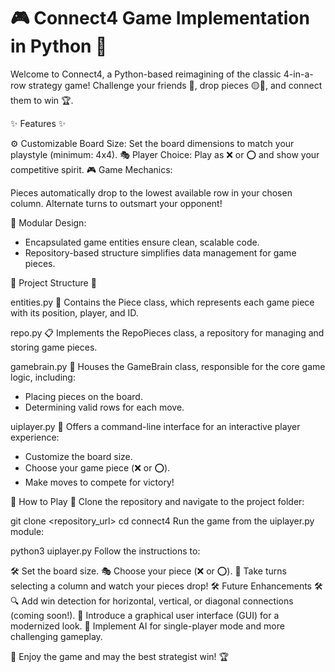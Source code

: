<h1>🎮 Connect4 Game Implementation in Python 🎲</h1>

Welcome to Connect4, a Python-based reimagining of the classic 4-in-a-row strategy game!
Challenge your friends 👫, drop pieces 🟡🔴, and connect them to win 🏆.

✨ Features ✨

⚙️ Customizable Board Size: Set the board dimensions to match your playstyle (minimum: 4x4).
🎭 Player Choice: Play as ❌ or ⭕ and show your competitive spirit.
🎮 Game Mechanics:

Pieces automatically drop to the lowest available row in your chosen column.
Alternate turns to outsmart your opponent!

🧩 Modular Design:

- Encapsulated game entities ensure clean, scalable code.
- Repository-based structure simplifies data management for game pieces.
  
📂 Project Structure 📂

entities.py
🧱 Contains the Piece class, which represents each game piece with its position, player, and ID.

repo.py
📋 Implements the RepoPieces class, a repository for managing and storing game pieces.

gamebrain.py
🧠 Houses the GameBrain class, responsible for the core game logic, including:

- Placing pieces on the board.
- Determining valid rows for each move.

uiplayer.py
🎨 Offers a command-line interface for an interactive player experience:

- Customize the board size.
- Choose your game piece (❌ or ⭕).
- Make moves to compete for victory!

🚀 How to Play 🚀
Clone the repository and navigate to the project folder:

git clone <repository_url>
cd connect4
Run the game from the uiplayer.py module:

python3 uiplayer.py
Follow the instructions to:

🛠️ Set the board size.
🎭 Choose your piece (❌ or ⭕).
🎲 Take turns selecting a column and watch your pieces drop!
🛠️ Future Enhancements 🛠️
🔍 Add win detection for horizontal, vertical, or diagonal connections (coming soon!).
🎨 Introduce a graphical user interface (GUI) for a modernized look.
🤖 Implement AI for single-player mode and more challenging gameplay.

🎉 Enjoy the game and may the best strategist win! 🏆
